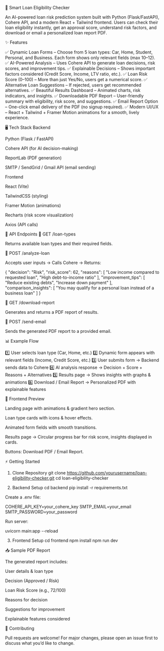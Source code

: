 🚀 Smart Loan Eligibility Checker

An AI-powered loan risk prediction system built with Python (Flask/FastAPI), Cohere API, and a modern React + Tailwind frontend.
Users can check their loan eligibility instantly, get an approval score, understand risk factors, and download or email a personalized loan report PDF.

✨ Features

✅ Dynamic Loan Forms – Choose from 5 loan types: Car, Home, Student, Personal, and Business. Each form shows only relevant fields (max 10–12).
✅ AI-Powered Analysis – Uses Cohere API to generate loan decisions, risk scores, and improvement tips.
✅ Explainable Decisions – Shows important factors considered (Credit Score, Income, LTV ratio, etc.).
✅ Loan Risk Score (0–100) – More than just Yes/No, users get a numerical score.
✅ Alternative Loan Suggestions – If rejected, users get recommended alternatives.
✅ Beautiful Results Dashboard – Animated charts, risk indicators, and insights.
✅ Downloadable PDF Report – User-friendly summary with eligibility, risk score, and suggestions.
✅ Email Report Option – One-click email delivery of the PDF (no signup required).
✅ Modern UI/UX – React + Tailwind + Framer Motion animations for a smooth, lively experience.

🖥️ Tech Stack
Backend

Python (Flask / FastAPI)

Cohere API (for AI decision-making)

ReportLab (PDF generation)

SMTP / SendGrid / Gmail API (email sending)

Frontend

React (Vite)

TailwindCSS (styling)

Framer Motion (animations)

Recharts (risk score visualization)

Axios (API calls)

📌 API Endpoints
🔹 GET /loan-types

Returns available loan types and their required fields.

🔹 POST /analyze-loan

Accepts user inputs → Calls Cohere → Returns:

{
  "decision": "Risk",
  "risk_score": 62,
  "reasons": [
    "Low income compared to requested loan",
    "High debt-to-income ratio"
  ],
  "improvement_tips": [
    "Reduce existing debts",
    "Increase down payment"
  ],
  "comparison_insights": [
    "You may qualify for a personal loan instead of a business loan"
  ]
}

🔹 GET /download-report

Generates and returns a PDF report of results.

🔹 POST /send-email

Sends the generated PDF report to a provided email.

📊 Example Flow

1️⃣ User selects loan type (Car, Home, etc.)
2️⃣ Dynamic form appears with relevant fields (Income, Credit Score, etc.)
3️⃣ User submits form → Backend sends data to Cohere
4️⃣ AI analysis response → Decision + Score + Reasons + Alternatives
5️⃣ Results page → Shows insights with graphs & animations
6️⃣ Download / Email Report → Personalized PDF with explainable features

🎨 Frontend Preview

Landing page with animations & gradient hero section.

Loan type cards with icons & hover effects.

Animated form fields with smooth transitions.

Results page → Circular progress bar for risk score, insights displayed in cards.

Buttons: Download PDF / Email Report.

⚡ Getting Started
1. Clone Repository
git clone https://github.com/yourusername/loan-eligibility-checker.git
cd loan-eligibility-checker

2. Backend Setup
cd backend
pip install -r requirements.txt


Create a .env file:

COHERE_API_KEY=your_cohere_key
SMTP_EMAIL=your_email
SMTP_PASSWORD=your_password


Run server:

uvicorn main:app --reload

3. Frontend Setup
cd frontend
npm install
npm run dev

📥 Sample PDF Report

The generated report includes:

User details & loan type

Decision (Approved / Risk)

Loan Risk Score (e.g., 72/100)

Reasons for decision

Suggestions for improvement

Explainable features considered

🤝 Contributing

Pull requests are welcome! For major changes, please open an issue first to discuss what you’d like to change.
